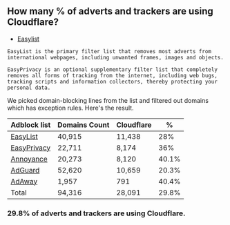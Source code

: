 ## How many % of adverts and trackers are using Cloudflare?


- [Easylist](https://web.archive.org/web/20210516110248/https://easylist.to/)
```
EasyList is the primary filter list that removes most adverts from international webpages, including unwanted frames, images and objects.

EasyPrivacy is an optional supplementary filter list that completely removes all forms of tracking from the internet, including web bugs, tracking scripts and information collectors, thereby protecting your personal data.
```


We picked domain-blocking lines from the list and filtered out domains which has exception rules.
Here's the result.


| Adblock list | Domains Count | Cloudflare | % |
| --- | --- | --- | --- |
| [EasyList](https://easylist.to/easylist/easylist.txt) | 40,915 | 11,438 | 28% |
| [EasyPrivacy](https://easylist.to/easylist/easyprivacy.txt) | 22,711 | 8,174 | 36% |
| [Annoyance](https://secure.fanboy.co.nz/fanboy-annoyance.txt) | 20,273 | 8,120 | 40.1% |
| [AdGuard](https://adguardteam.github.io/AdGuardSDNSFilter/Filters/filter.txt) | 52,620 | 10,659 | 20.3% |
| [AdAway](https://raw.githubusercontent.com/AdAway/adaway.github.io/master/hosts.txt) | 1,957 | 791 | 40.4% |
| Total | 94,316 | 28,091 | 29.8% |


### 29.8% of adverts and trackers are using Cloudflare.